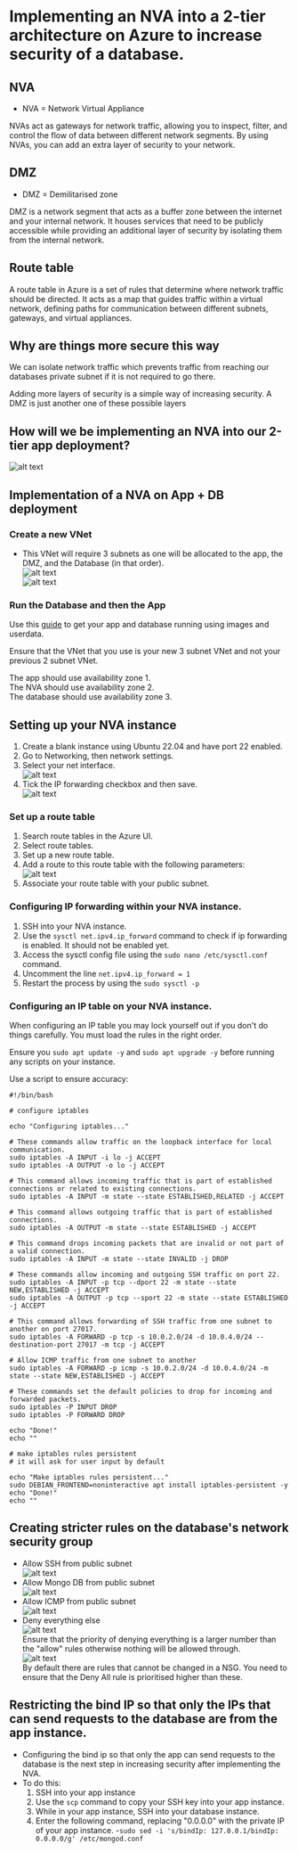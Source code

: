 # Implementing an NVA into a 2-tier architecture on Azure to increase security of a database.

## NVA
- NVA = Network Virtual Appliance<br>

NVAs act as gateways for network traffic, allowing you to inspect, filter, and control the flow of data between different network segments. By using NVAs, you can add an extra layer of security to your network.
## DMZ
- DMZ = Demilitarised zone<br>

DMZ is a network segment that acts as a buffer zone between the internet and your internal network. It houses services that need to be publicly accessible while providing an additional layer of security by isolating them from the internal network.
## Route table
A route table in Azure is a set of rules that determine where network traffic should be directed. It acts as a map that guides traffic within a virtual network, defining paths for communication between different subnets, gateways, and virtual appliances.
## Why are things more secure this way
We can isolate network traffic which prevents traffic from reaching our databases private subnet if it is not required to go there.

Adding more layers of security is a simple way of increasing security. A DMZ is just another one of these possible layers

## How will we be implementing an NVA into our 2-tier app deployment?
![alt text](<images3/New Project (2).png>)



## Implementation of a NVA on App + DB deployment

### Create a new VNet
- This VNet will require 3 subnets as one will be allocated to the app, the DMZ, and the Database (in that order).<br>
    ![alt text](images3/image.png)<br>
    ![alt text](images3/image2.png)<br>

### Run the Database and then the App
Use this [guide](https://github.com/Martin-Muraskovas/tech258_azure_linux/blob/main/userdata.md) to get your app and database running using images and userdata.

Ensure that the VNet that you use is your new 3 subnet VNet and not your previous 2 subnet VNet.

The app should use availability zone 1.<br>
The NVA should use availability zone 2.<br>
The database should use availability zone 3.

## Setting up your NVA instance
1. Create a blank instance using Ubuntu 22.04 and have port 22 enabled.
2. Go to Networking, then network settings.
3. Select your net interface.<br>
    ![alt text](images3/image3.png)<br>
4. Tick the IP forwarding checkbox and then save.<br>
    ![alt text](images3/image4.png)<br>


### Set up a route table
1. Search route tables in the Azure UI.
2. Select route tables.
3. Set up a new route table.
4. Add a route to this route table with the following parameters:<br>
![alt text](images3/image6.png)
5. Associate your route table with your public subnet.

### Configuring IP forwarding within your NVA instance. 
1. SSH into your NVA instance.
2. Use the `sysctl net.ipv4.ip_forward` command to check if ip forwarding is enabled. It should not be enabled yet.
3. Access the sysctl config file using the `sudo nano /etc/sysctl.conf` command.
4. Uncomment the line `net.ipv4.ip_forward = 1`
5. Restart the process by using the `sudo sysctl -p`

### Configuring an IP table on your NVA instance.
When configuring an IP table you may lock yourself out if you don't do things carefully. You must load the rules in the right order.

Ensure you `sudo apt update -y` and `sudo apt upgrade -y` before running any scripts on your instance.

Use a script to ensure accuracy:
```
#!/bin/bash

# configure iptables

echo "Configuring iptables..."

# These commands allow traffic on the loopback interface for local communication.
sudo iptables -A INPUT -i lo -j ACCEPT
sudo iptables -A OUTPUT -o lo -j ACCEPT

# This command allows incoming traffic that is part of established connections or related to existing connections.
sudo iptables -A INPUT -m state --state ESTABLISHED,RELATED -j ACCEPT

# This command allows outgoing traffic that is part of established connections.
sudo iptables -A OUTPUT -m state --state ESTABLISHED -j ACCEPT

# This command drops incoming packets that are invalid or not part of a valid connection.
sudo iptables -A INPUT -m state --state INVALID -j DROP

# These commands allow incoming and outgoing SSH traffic on port 22.
sudo iptables -A INPUT -p tcp --dport 22 -m state --state NEW,ESTABLISHED -j ACCEPT
sudo iptables -A OUTPUT -p tcp --sport 22 -m state --state ESTABLISHED -j ACCEPT

# This command allows forwarding of SSH traffic from one subnet to another on port 27017.
sudo iptables -A FORWARD -p tcp -s 10.0.2.0/24 -d 10.0.4.0/24 --destination-port 27017 -m tcp -j ACCEPT

# Allow ICMP traffic from one subnet to another
sudo iptables -A FORWARD -p icmp -s 10.0.2.0/24 -d 10.0.4.0/24 -m state --state NEW,ESTABLISHED -j ACCEPT

# These commands set the default policies to drop for incoming and forwarded packets.
sudo iptables -P INPUT DROP
sudo iptables -P FORWARD DROP

echo "Done!"
echo ""

# make iptables rules persistent
# it will ask for user input by default

echo "Make iptables rules persistent..."
sudo DEBIAN_FRONTEND=noninteractive apt install iptables-persistent -y
echo "Done!"
echo ""

```

## Creating stricter rules on the database's network security group

- Allow SSH from public subnet <br>
![alt text](image-1.png)<br>
- Allow Mongo DB from public subnet<br> 
![alt text](image-2.png)<br>
- Allow ICMP from public subnet<br> 
![alt text](image-3.png)<br>
- Deny everything else <br>
![alt text](image-4.png)<br>
Ensure that the priority of denying everything is a larger number than the "allow" rules otherwise nothing will be allowed through.<br>
![alt text](image-5.png)<br>
By default there are rules that cannot be changed in a NSG. You need to ensure that the Deny All rule is prioritised higher than these.


## Restricting the bind IP so that only the IPs that can send requests to the database are from the app instance.
- Configuring the bind ip so that only the app can send requests to the database is the next step in increasing security after implementing the NVA.
- To do this:
  1. SSH into your app instance
  2. Use the `scp` command to copy your SSH key into your app instance.
  3. While in your app instance, SSH into your database instance.
  4. Enter the following command, replacing "0.0.0.0" with the private IP of your app instance.
        -`sudo sed -i 's/bindIp: 127.0.0.1/bindIp: 0.0.0.0/g' /etc/mongod.conf`

